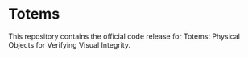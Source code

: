 # Totems

This repository contains the official code release for Totems: Physical Objects for Verifying Visual Integrity.
